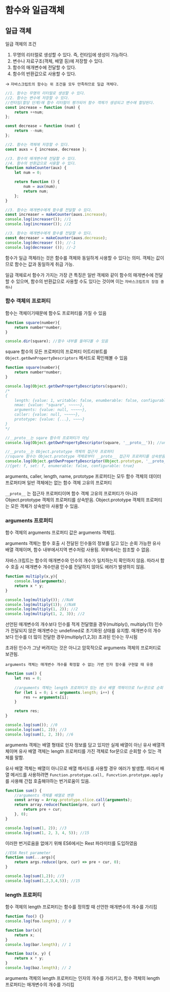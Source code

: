# 함수와 일급객체

## 일급 객체

일급 객체의 조건

1. 무명의 리터럴로 생성할 수 있다. 즉, 런타임에 생성이 가능하다.
2. 변수나 자료구조(객체, 배열 등)에 저장할 수 있다.
3. 함수의 매개변수에 전달할 수 있다.
4. 함수의 반환값으로 사용할 수 있다.

→ `자바스크립트의 함수는 위 조건을 모두 만족하므로 일급 객체다.`

```jsx
//1. 함수는 무명의 리터럴로 생성할 수 있다.
//2. 함수는 변수에 저장할 수 있다.
//런타임(할당 단계)에 함수 리터럴이 평가되어 함수 객체가 생성되고 변수에 할당된다.
const increase = function (num) {
	return ++num;
};

const decrease = function (num) {
	return --num;
};

//2. 함수는 객체에 저장할 수 있다.
const auxs = { increase, decrease };

//3. 함수의 매개변수에 전달할 수 있다.
//4. 함수의 반환값으로 사용할 수 있다.
function makeCounter(aux) {
	let num = 0;

	return function () {
		num = aux(num);
		return num;
	};
}

//3. 함수는 매개변수에게 함수를 전달할 수 있다.
const increaser = makeCounter(auxs.increase);
console.log(increaser()); //1
console.log(increaser()); //2

//3. 함수는 매개변수에게 함수를 전달할 수 있다.
const decreaser = makeCounter(auxs.decrease);
console.log(decreaser ()); //-1
console.log(decreaser ()); //-2
```

함수가 일급 객체라는 것은 함수를 객체와 동일하게 사용할 수 있다는 의미. 객체는 값이므로 함수는 값과 동일하게 취급 가능.

일급 객체로서 함수가 가지는 가장 큰 특징은 일반 객체와 같이 함수의 매개변수에 전달할 수 있으며, 함수의 반환값으로 사용할 수도 있다는 것이며 이는 `자바스크립트의 장점 중 하나`

### 함수 객체의 프로퍼티

함수는 객체이기때문에 함수도 프로퍼티를 가질 수 있음

```jsx
function square(number){
	return number*number;
}

console.dir(square); //함수 내부를 들여다볼 수 있음
```

square 함수의 모든 프로퍼티의 프로퍼티 어트리뷰트를 `Object.getOwnPropertyDescriptors` 메서드로 확인해볼 수 있음

```jsx
function square(number){
	return number*number;
}

console.log(Object.getOwnPropertyDescriptors(square));
/*
{
	length: {value: 1, writable: false, enumberable: false, configurable: true},
	nmae: {value: "square", ~~~~~},
	arguments: {value: null, ~~~~~},
	caller: {value: null, ~~~~~},
	prototype: {value: {...}, ~~~~}
}
*/

//__proto__는 sqare 함수의 프로퍼티가 아님
console.log(Object.getOwnPropertyDescriptor(square, '__proto__')); //undefined

//__proto__는 Object.prototype 객체의 접근자 프로퍼티
//square 함수는 Object.prototype 객체로부터 __proto__ 접근자 프로퍼티를 상속받음
console.log(Object.getOwnPropertyDescriptor(Object.prototype, '__proto__'));
//{get: f, set: f, enumerable: false, configurable: true}
```

arguments, caller, length, name, prototype 프로퍼티는 모두 함수 객체의 데이터 프로퍼티며 일반 객체에는 없는 함수 객체 고유의 프로퍼티

`__proto__` 는 접근자 프로퍼티이며 함수 객체 고유의 프로퍼티가 아니라 Object.prototype 객체의 프로퍼티를 상속받음. Object.prototype 객체의 프로퍼티는 모든 객체가 상속받아 사용할 수 있음.

### arguments 프로퍼티

함수 객체의 arguments 프로퍼티 값은 arguments 객체임.

arguments 객체는 함수 호출 시 전달된 인수들의 정보를 담고 있는 순회 가능한 유사 배열 객체이며, 함수 내부에서지역 변수처럼 사용됨. 외부에서는 참조할 수 없음.

자바스크립트는 함수의 매개변수와 인수의 개수가 일치하는지 확인하지 않음. 따라서 함수 호출 시 매개변수 개수만큼 인수를 전달하지 않아도 에러가 발생하지 않음.

```jsx
function multiply(x,y){
	console.log(arguments);
	return x * y;
}

console.log(multiply()); //NaN
console.log(multiply(1)); //NaN
console.log(multiply(1, 2)); //2
console.log(multiply(1, 2, 3)); //2
```

선언된 매개변수의 개수보다 인수를 적게 전달했을 경우(multiply(), multiply(1)) 인수가 전달되지 않은 매개변수는 undefined로 초기화된 상태를 유지함. 매개변수의 개수보다 인수를 더 많이 전달한 경우(multiply(1,2,3)) 초과된 인수는 무시됨

초과된 인수가 그냥 버려지는 것은 아니고 암묵적으로 arguments 객체의 프로퍼티로 보관됨.

`arguments 객체는 매개변수 개수를 확정할 수 없는 가변 인자 함수를 구현할 때 유용`

```jsx
function sum() {
	let res = 0;
	
	//arguments 객체는 length 프로퍼티가 있는 유사 배열 객체이므로 for문으로 순회 가능
	for (let i = 0; i < arguments.length; i++) {
		res += arguments[i];
	}

	return res;
}

console.log(sum()); //0
console.log(sum(1, 2)); //3
console.log(sum(1, 2, 3)); //6
```

arguments 객체는 배열 형태로 인자 정보를 담고 있지만 실제 배열이 아닌 유사 배열객체이며 유사 배열 객체는 length 프로퍼티를 가진 객체로 for문으로 순회할 수 있는 객체를 말함.

유사 배열 객체는 배열이 아니므로 배열 메서드를 사용할 경우 에러가 발생함. 따라서 배열 메서드를 사용하려면 `Function.prototype.call, Funcvtion.prototype.apply` 를 사용해 간접 호출해야하는 번거로움이 있음. 

```jsx
function sum() {
	//arguments 객체를 배열로 변환
	const array = Array.prototype.slice.call(arguments);
	return array.reduce(function(pre, cur) {
		return pre + cur;
	}, 0);
}

console.log(sum(1, 2)); //3
console.log(sum(1, 2, 3, 4, 5)); //15
```

이러한 번거로움을 없애기 위해 ES6에서는 Rest 파라미터를 도입하였음

```jsx
//ES6 Rest parameter
function sum(...args){
	return args.reduce((pre, cur) => pre + cur, 0);
}

console.log(sum(1,2)); //3
console.log(sum(1,2,3,4,5)); //15
```

### length 프로퍼티

함수 객체의 length 프로퍼티는 함수를 정의할 때 선언한 매개변수의 개수를 가리킴

```jsx
function foo() {}
console.log(foo.length); // 0

function bar(x){
	return x;
}
console.log(bar.length); // 1

function baz(x, y) {
	return x * y;
}
console.log(baz.length); // 2
```

arguments 객체의 length 프로퍼티는 인자의 개수를 가리키고, 함수 객체의 length 프로퍼티는 매개변수의 개수를 가리킴